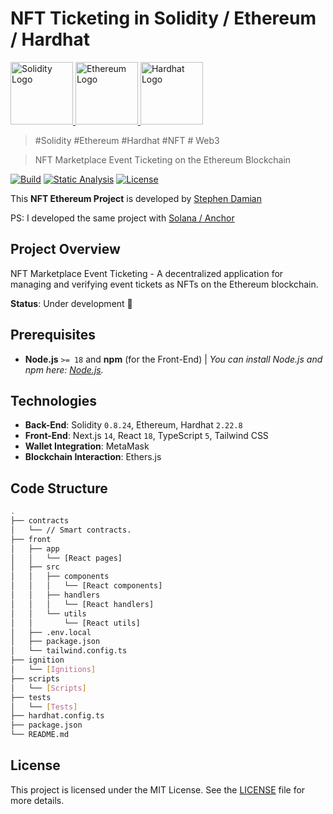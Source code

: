 # NFT Ticketing in Solidity / Ethereum / Hardhat

<a href="https://github.com/s-damian/hardhat-nft-ticketing">
<img src="https://raw.githubusercontent.com/s-damian/medias/main/technos-logos/solidity.webp" alt="Solidity Logo" height="100px">
</a>
<a href="https://github.com/s-damian/hardhat-nft-ticketing">
<img src="https://raw.githubusercontent.com/s-damian/medias/main/technos-logos/ethereum.webp" alt="Ethereum Logo" height="100px">
</a>
<a href="https://github.com/s-damian/hardhat-nft-ticketing">
<img src="https://raw.githubusercontent.com/s-damian/medias/main/technos-logos/hardhat.webp" alt="Hardhat Logo" height="100px">
</a>

> #Solidity #Ethereum #Hardhat #NFT # Web3

> NFT Marketplace Event Ticketing on the Ethereum Blockchain

[![Build](https://github.com/s-damian/hardhat-nft-ticketing/actions/workflows/tests.yml/badge.svg)](https://github.com/s-damian/hardhat-nft-ticketing/actions/workflows/tests.yml)
[![Static Analysis](https://github.com/s-damian/hardhat-nft-ticketing/actions/workflows/static-analysis.yml/badge.svg)](https://github.com/s-damian/hardhat-nft-ticketing/actions/workflows/static-analysis.yml)
[![License](https://img.shields.io/badge/License-MIT-blue)](https://github.com/s-damian/hardhat-nft-ticketing/blob/main/LICENSE)

This **NFT Ethereum Project** is developed by [Stephen Damian](https://github.com/s-damian)

PS: I developed the same project with [Solana / Anchor](https://github.com/s-damian/anchor-nft-ticketing)


## Project Overview

NFT Marketplace Event Ticketing - A decentralized application for managing and verifying event tickets as NFTs on the Ethereum blockchain.

**Status**: Under development 🚧


## Prerequisites

- **Node.js** ```>= 18``` and **npm** (for the Front-End) | *You can install Node.js and npm here: [Node.js](https://nodejs.org/en/download/package-manager).*


## Technologies

- **Back-End**: Solidity ```0.8.24```, Ethereum, Hardhat ```2.22.8```
- **Front-End**: Next.js ```14```, React ```18```, TypeScript ```5```, Tailwind CSS
- **Wallet Integration**: MetaMask
- **Blockchain Interaction**: Ethers.js


## Code Structure

```bash
.
├── contracts
│   └── // Smart contracts.
├── front
│   ├── app
│   │   └── [React pages]
│   ├── src
│   │   ├── components
│   │   │   └── [React components]
│   │   ├── handlers
│   │   │   └── [React handlers]
│   │   └── utils
│   │       └── [React utils]
│   ├── .env.local
│   ├── package.json
│   └── tailwind.config.ts
├── ignition
│   └── [Ignitions]
├── scripts
│   └── [Scripts]
├── tests
│   └── [Tests]
├── hardhat.config.ts
├── package.json
└── README.md
```


## License

This project is licensed under the MIT License. See the [LICENSE](LICENSE) file for more details.
